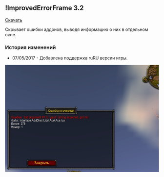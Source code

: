 ## !ImprovedErrorFrame 3.2

[Скачать](https://github.com/WoWruRU-ClassicAddons/ImprovedErrorFrame/releases/download/3.2/ImprovedErrorFrame.zip)

Скрывает ошибки аддонов, выводя информацию о них в отдельном окне.

### История изменений
- 07/05/2017 - Добавлена поддержка ruRU версии игры.

![image1](/assets/img/ImprovedErrorFrame.jpg)